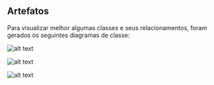 ## Artefatos

Para visualizar melhor algumas classes e seus relacionamentos, foram gerados os seguintes diagramas de classe:

![alt text](https://lh3.googleusercontent.com/fife/ABSRlIompTmJCrna6knBh4thdIIA9r0tHSyJ2kfNjYxCPc3nZQDJvjJ53C-iiTA4CtaisvzXfHrbA91UwRRThDqCmsSR0a_yEtQNIIxFXIIRxiUwPAv8_qdFhQcHssLmbCreYVET_Tf11zujCzHjHr-eyWfvgWTZKBAqZFzt8_wQvjv_NoN3Mxhl9QyKVGIaE51I2502xF5DUXIvsrdmUeI6-AT08Ns43U6_ejaa5qKomWcxq4qxeKRFfLTaxQ-ZOqUDDh9I3A-H_1OT6ZT8VKpa5cgYumnCcO9_OGDKkU9XG_Yk6Px5Ta6CdETcpQLQ5p8pf8FivCdgdVixtBAiO0vu_ys72cA3McWl7dv0do-GkK7_yLlpptdB5UPQ4zbuGyWqiNbQfO1kFPJqrH9F_5Y3mzeV4lcUR751mIjX0UdNocuwCociiSFxTtcbhMPQFawWIBey_ABlDn53rtpeW7TRJqrKBJ8We8lfE5GFDYV1HdnwaqqMBcfnfFJIvHDViaPqu6FtAk9ku6RO2QXJFpMT71wvibBRYj4-CpdJKEqH9rRwGfY6IDzR1Unxi0j3cCeZb9wzRjqwzvSfKtXeZUcLKtTEMqdv0zxhwhkxsrZMPth06he9aAJx8O1uL2h0cZFoEZ9QzWNiHUeDz7uYW0RdQDnVH0EnhbFhfPBjPGkXjSHStXOSWofyvGzuQKE70rxtvc69GD4Pqi9L_B13JjbyIhZFkJgsKFBaKQ=w1920-h976-ft "Auth")

![alt text](https://lh3.googleusercontent.com/fife/ABSRlIpnWx21lOx3cuwU3DubkqkqCw7Ua20-dPMH7V1pbh2iIVtKhCQpgD5olAwLTBeGdM9UM9jVKsfRxHeIIwrYft5EoDRpGG7RCU2wwk5SxCdZR6eN_sLRqWETMqfU9i4FhID-SdV1r4Zuwp2X-rrkaENAwCMGd4v4nhL96Ze3_0gMMVf3MwLJROBDLYiYtLlZ6ynzBsra2aDePqCjShpyk-m9s1D7Y_VuSFd236MQE68KD7byvYhj2I6UXsqcH7bkBWThsRcRMOOsmOANuL_SvCXBKOapfkJkbCzNL5lO7_ztye3PYUCndCD2a9d_pKQbQyjb_ViqY1JCKCaeDkVMxIJ3ZtLqf7d683xxN17ZyXlVbj9V4-rkAUi7a7vUJLlKwE3vJ9m3SWKBoXmliy5C0Ke0Zq4yLaP56LDIA-HLXjG2B5IdYp_0NPeR8Gq_hqnwsr4JIJq_GdyziYcGjo9N2W9SzmFn8c-Jx5hftL232W646HSQfdKpRm7O5ZuVUkx9ynjWcftLU1j8u4FhL0FVOZJ2Yywj4iOX2YsZMPHZ-8jMCJfmOgM-nPRpn4X-neXHBaHpoZDtGHSalexqfnVEiR4ZGqMApZNO2byJ5gxEwoYMXyEFxEZABwYQZVYGxbmuq3Ofr6ZUIVLcRkqGVjho0P1q1GcfBYzZbxgbSvIf-Sl9_T6OxTVa6EGM-ZBIWcIDlpB232vGQ38muLasrEM1cQVJctvspbMA_g=w1920-h687-ft "Database")

![alt text](https://lh3.googleusercontent.com/fife/ABSRlIoWIlpTPKkyE-SEskejuVucingqBd44LRRRsb_eMPETlIfZexy3VPHjGZ2dJJYRGB7g3QH8r2kQ3DSqJ4S9Xlpd8rVAhnQPtHP7qNQT0H0Hd7VfqVu-_dReEWEwQaPSaW7CYM9N8HyLlGJGoG2iTs8bBkcpGlEPAdIH2tk2EbXjL82vnJ-PhWfA73jGFhsloagnlyx6uQzHBxo8M3WB3Hppld5Anj0rFI55vbvB9jDNBpvIVGRHHpRuW8KdOs5_DK4hN25wzhNZz9kLImVQO0Ta60RK04TzvPOkwGN4rfZJjWo0MWXKmJCACD0jGPC8Hz8n_cX9yMFTZYIX8MbJs2B7cqbJDydgurZQlsgh3tbaGPJX6M6dZ6zVH6EHhJyHumv2IxA84CzhYHns3hvtHVn28yDYwQ5vwbjZRzK4iqXLTo1zV-83RqmwflEX4MRUQ6e6dyOF6Sc_Pic660KmfHaX_h0QAtvp8wIBFEaovzPVjJqTQw5_Gq1bDK_KmcF_1NYMEOskVYVWltTYdKZwCZfAfyAk7sY3aToBFX58_WB8DPQDpIB1KdCGCgwj5WCpt4YEtFTMI_BK-VeAhr5QR_EODZEF7DuQQOPpMXuCsc7wK5Xjj_tE-i2NZsqNdGXUHthOIkhrkrqbGpjlpDYAJf72cjl3OzAtR5EJ8091J8rIF-Q9lFOQRDZRYsA9UdG8lgmxynTbS_3ZqS6-Y5f1nmsxuYpaSZ9Q_g=w1920-h687-ft "Common")

